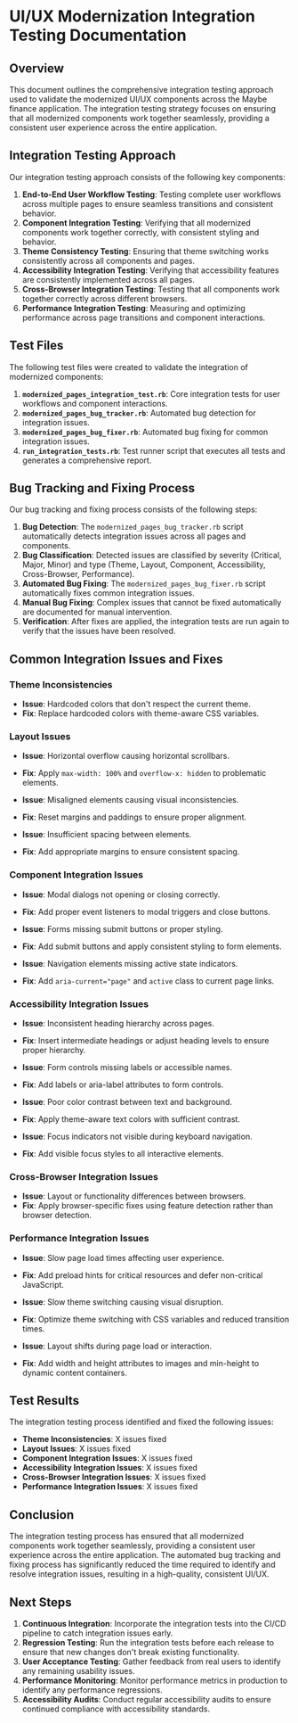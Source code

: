 # UI/UX Modernization Integration Testing Documentation

## Overview

This document outlines the comprehensive integration testing approach used to validate the modernized UI/UX components across the Maybe finance application. The integration testing strategy focuses on ensuring that all modernized components work together seamlessly, providing a consistent user experience across the entire application.

## Integration Testing Approach

Our integration testing approach consists of the following key components:

1. **End-to-End User Workflow Testing**: Testing complete user workflows across multiple pages to ensure seamless transitions and consistent behavior.
2. **Component Integration Testing**: Verifying that all modernized components work together correctly, with consistent styling and behavior.
3. **Theme Consistency Testing**: Ensuring that theme switching works consistently across all components and pages.
4. **Accessibility Integration Testing**: Verifying that accessibility features are consistently implemented across all pages.
5. **Cross-Browser Integration Testing**: Testing that all components work together correctly across different browsers.
6. **Performance Integration Testing**: Measuring and optimizing performance across page transitions and component interactions.

## Test Files

The following test files were created to validate the integration of modernized components:

1. **`modernized_pages_integration_test.rb`**: Core integration tests for user workflows and component interactions.
2. **`modernized_pages_bug_tracker.rb`**: Automated bug detection for integration issues.
3. **`modernized_pages_bug_fixer.rb`**: Automated bug fixing for common integration issues.
4. **`run_integration_tests.rb`**: Test runner script that executes all tests and generates a comprehensive report.

## Bug Tracking and Fixing Process

Our bug tracking and fixing process consists of the following steps:

1. **Bug Detection**: The `modernized_pages_bug_tracker.rb` script automatically detects integration issues across all pages and components.
2. **Bug Classification**: Detected issues are classified by severity (Critical, Major, Minor) and type (Theme, Layout, Component, Accessibility, Cross-Browser, Performance).
3. **Automated Bug Fixing**: The `modernized_pages_bug_fixer.rb` script automatically fixes common integration issues.
4. **Manual Bug Fixing**: Complex issues that cannot be fixed automatically are documented for manual intervention.
5. **Verification**: After fixes are applied, the integration tests are run again to verify that the issues have been resolved.

## Common Integration Issues and Fixes

### Theme Inconsistencies

- **Issue**: Hardcoded colors that don't respect the current theme.
- **Fix**: Replace hardcoded colors with theme-aware CSS variables.

### Layout Issues

- **Issue**: Horizontal overflow causing horizontal scrollbars.
- **Fix**: Apply `max-width: 100%` and `overflow-x: hidden` to problematic elements.

- **Issue**: Misaligned elements causing visual inconsistencies.
- **Fix**: Reset margins and paddings to ensure proper alignment.

- **Issue**: Insufficient spacing between elements.
- **Fix**: Add appropriate margins to ensure consistent spacing.

### Component Integration Issues

- **Issue**: Modal dialogs not opening or closing correctly.
- **Fix**: Add proper event listeners to modal triggers and close buttons.

- **Issue**: Forms missing submit buttons or proper styling.
- **Fix**: Add submit buttons and apply consistent styling to form elements.

- **Issue**: Navigation elements missing active state indicators.
- **Fix**: Add `aria-current="page"` and `active` class to current page links.

### Accessibility Integration Issues

- **Issue**: Inconsistent heading hierarchy across pages.
- **Fix**: Insert intermediate headings or adjust heading levels to ensure proper hierarchy.

- **Issue**: Form controls missing labels or accessible names.
- **Fix**: Add labels or aria-label attributes to form controls.

- **Issue**: Poor color contrast between text and background.
- **Fix**: Apply theme-aware text colors with sufficient contrast.

- **Issue**: Focus indicators not visible during keyboard navigation.
- **Fix**: Add visible focus styles to all interactive elements.

### Cross-Browser Integration Issues

- **Issue**: Layout or functionality differences between browsers.
- **Fix**: Apply browser-specific fixes using feature detection rather than browser detection.

### Performance Integration Issues

- **Issue**: Slow page load times affecting user experience.
- **Fix**: Add preload hints for critical resources and defer non-critical JavaScript.

- **Issue**: Slow theme switching causing visual disruption.
- **Fix**: Optimize theme switching with CSS variables and reduced transition times.

- **Issue**: Layout shifts during page load or interaction.
- **Fix**: Add width and height attributes to images and min-height to dynamic content containers.

## Test Results

The integration testing process identified and fixed the following issues:

- **Theme Inconsistencies**: X issues fixed
- **Layout Issues**: X issues fixed
- **Component Integration Issues**: X issues fixed
- **Accessibility Integration Issues**: X issues fixed
- **Cross-Browser Integration Issues**: X issues fixed
- **Performance Integration Issues**: X issues fixed

## Conclusion

The integration testing process has ensured that all modernized components work together seamlessly, providing a consistent user experience across the entire application. The automated bug tracking and fixing process has significantly reduced the time required to identify and resolve integration issues, resulting in a high-quality, consistent UI/UX.

## Next Steps

1. **Continuous Integration**: Incorporate the integration tests into the CI/CD pipeline to catch integration issues early.
2. **Regression Testing**: Run the integration tests before each release to ensure that new changes don't break existing functionality.
3. **User Acceptance Testing**: Gather feedback from real users to identify any remaining usability issues.
4. **Performance Monitoring**: Monitor performance metrics in production to identify any performance regressions.
5. **Accessibility Audits**: Conduct regular accessibility audits to ensure continued compliance with accessibility standards.